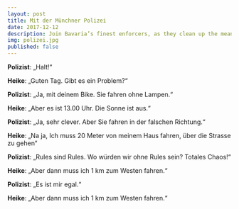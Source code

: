 ```yaml
---
layout: post
title: Mit der Münchner Polizei
date: 2017-12-12
description: Join Bavaria’s finest enforcers, as they clean up the mean streets of Munich
img: polizei.jpg
published: false
---
```


**Polizist**: „Halt!“

**Heike**: „Guten Tag. Gibt es ein Problem?“

**Polizist**: „Ja, mit deinem Bike. Sie fahren ohne Lampen.“

**Heike**: „Aber es ist 13.00 Uhr. Die Sonne ist aus.“

**Polizist**: „Ja, sehr clever. Aber Sie fahren in der falschen Richtung.“

**Heike**: „Na ja,  Ich muss 20 Meter von meinem Haus fahren, über die Strasse zu gehen“

**Polizist**: „Rules sind Rules. Wo würden wir ohne Rules sein? Totales Chaos!“

**Heike**: „Aber dann muss ich 1 km zum Westen fahren.“

**Polizist**: „Es ist mir egal.“

**Heike**: „Aber dann muss ich 1 km zum Westen fahren.“


